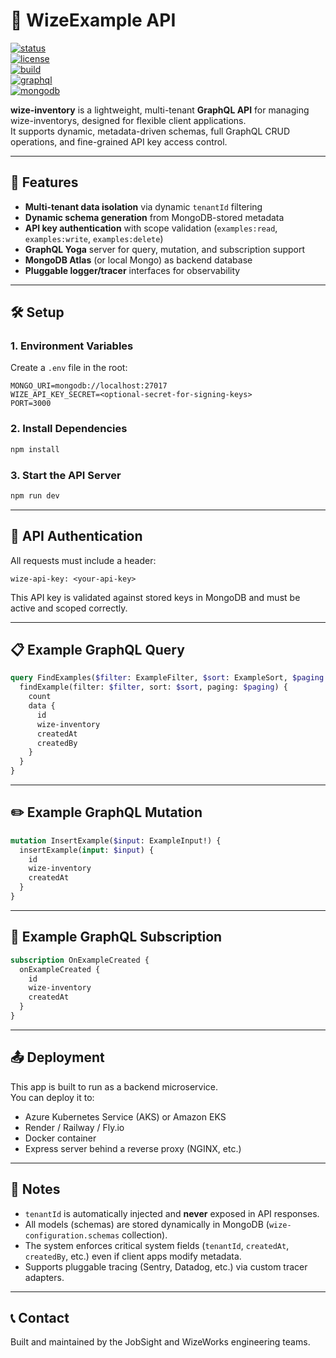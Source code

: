 # 📘 WizeExample API

[![status](https://img.shields.io/badge/status-active-brightgreen)](https://github.com/wizeworks/wize-wize-inventory)  
[![license](https://img.shields.io/badge/license-MIT-blue.svg)](LICENSE)  
[![build](https://img.shields.io/badge/build-passing-success)]()  
[![graphql](https://img.shields.io/badge/graphql-supported-ff69b4.svg)]()  
[![mongodb](https://img.shields.io/badge/mongodb-integrated-4db33d.svg)]()

**wize-inventory** is a lightweight, multi-tenant **GraphQL API** for managing wize-inventorys, designed for flexible client applications.  
It supports dynamic, metadata-driven schemas, full GraphQL CRUD operations, and fine-grained API key access control.

---

## 🚀 Features
- **Multi-tenant data isolation** via dynamic `tenantId` filtering
- **Dynamic schema generation** from MongoDB-stored metadata
- **API key authentication** with scope validation (`examples:read`, `examples:write`, `examples:delete`)
- **GraphQL Yoga** server for query, mutation, and subscription support
- **MongoDB Atlas** (or local Mongo) as backend database
- **Pluggable logger/tracer** interfaces for observability

---

## 🛠 Setup

### 1. Environment Variables
Create a `.env` file in the root:

```env
MONGO_URI=mongodb://localhost:27017
WIZE_API_KEY_SECRET=<optional-secret-for-signing-keys>
PORT=3000
```

### 2. Install Dependencies
```bash
npm install
```

### 3. Start the API Server
```bash
npm run dev
```

---

## 🔑 API Authentication
All requests must include a header:

```http
wize-api-key: <your-api-key>
```

This API key is validated against stored keys in MongoDB and must be active and scoped correctly.

---

## 📋 Example GraphQL Query
```graphql
query FindExamples($filter: ExampleFilter, $sort: ExampleSort, $paging: PagingInput) {
  findExample(filter: $filter, sort: $sort, paging: $paging) {
    count
    data {
      id
      wize-inventory
      createdAt
      createdBy
    }
  }
}
```

---

## ✏️ Example GraphQL Mutation
```graphql
mutation InsertExample($input: ExampleInput!) {
  insertExample(input: $input) {
    id
    wize-inventory
    createdAt
  }
}
```

---

## 🔄 Example GraphQL Subscription
```graphql
subscription OnExampleCreated {
  onExampleCreated {
    id
    wize-inventory
    createdAt
  }
}
```

---

## 📤 Deployment
This app is built to run as a backend microservice.  
You can deploy it to:
- Azure Kubernetes Service (AKS) or Amazon EKS
- Render / Railway / Fly.io
- Docker container
- Express server behind a reverse proxy (NGINX, etc.)

---

## 🧩 Notes
- `tenantId` is automatically injected and **never** exposed in API responses.
- All models (schemas) are stored dynamically in MongoDB (`wize-configuration.schemas` collection).
- The system enforces critical system fields (`tenantId`, `createdAt`, `createdBy`, etc.) even if client apps modify metadata.
- Supports pluggable tracing (Sentry, Datadog, etc.) via custom tracer adapters.

---

## 📞 Contact
Built and maintained by the JobSight and WizeWorks engineering teams.
